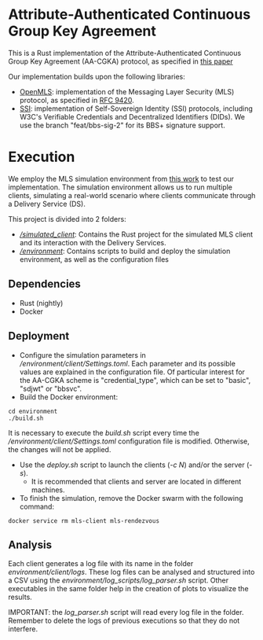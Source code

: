 # Attribute-Authenticated Continuous Group Key Agreement

This is a Rust implementation of the Attribute-Authenticated Continuous Group Key Agreement (AA-CGKA) protocol, as specified in [this paper](https://arxiv.org/abs/2405.12042) 

Our implementation builds upon the following libraries:

- [OpenMLS](https://github.com/openmls/openmls): implementation of the Messaging Layer Security (MLS) protocol, as specified in [RFC 9420](https://datatracker.ietf.org/doc/html/rfc9420).
- [SSI](https://github.com/spruceid/ssi): implementation of Self-Sovereign Identity (SSI) protocols, including W3C's Verifiable Credentials and Decentralized Identifiers (DIDs). We use the branch "feat/bbs-sig-2" for its BBS+ signature support. 

# Execution

We employ the MLS simulation environment from [this work](https://github.com/SDABIS/mls_experimental_analysis) to test our implementation. The simulation environment allows us to run multiple clients, simulating a real-world scenario where clients communicate through a Delivery Service (DS).

This project is divided into 2 folders:
- [*/simulated_client*](./simulated_client): Contains the Rust project for the simulated MLS client and its interaction with the Delivery Services. 
- [*/environment*](./environment): Contains scripts to build and deploy the simulation environment, as well as the configuration files

## Dependencies

- Rust (nightly)
- Docker

## Deployment

- Configure the simulation parameters in */environment/client/Settings.toml*. Each parameter and its possible values are explained in the configuration file. Of particular interest for the AA-CGKA scheme is "credential_type", which can be set to "basic", "sdjwt" or "bbsvc". 
- Build the Docker environment: 
```
cd environment
./build.sh
```
It is necessary to execute the *build.sh* script every time the */environment/client/Settings.toml* configuration file is modified. Otherwise, the changes will not be applied.

- Use the *deploy.sh* script to launch the clients (*-c N*) and/or the server (*-s*).  
    - It is recommended that clients and server are located in different machines.
- To finish the simulation, remove the Docker swarm with the following command:
```
docker service rm mls-client mls-rendezvous
```

## Analysis

Each client generates a log file with its name in the folder *environment/client/logs*. These log files can be analysed and structured into a CSV using the *environment/log_scripts/log_parser.sh* script. Other executables in the same folder help in the creation of plots to visualize the results.

IMPORTANT: the *log_parser.sh* script will read every log file in the folder. Remember to delete the logs of previous executions so that they do not interfere.

